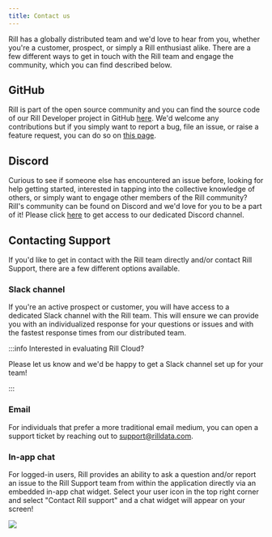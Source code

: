 ```yaml
---
title: Contact us
---
```


Rill has a globally distributed team and we'd love to hear from you, whether you're a customer, prospect, or simply a Rill enthusiast alike. There are a few different ways to get in touch with the Rill team and engage the community, which you can find described below.

## GitHub

Rill is part of the open source community and you can find the source code of our Rill Developer project in GitHub [here](https://github.com/rilldata/rill). We'd welcome any contributions but if you simply want to report a bug, file an issue, or raise a feature request, you can do so on [this page](https://github.com/rilldata/rill/issues).

## Discord

Curious to see if someone else has encountered an issue before, looking for help getting started, interested in tapping into the collective knowledge of others, or simply want to engage other members of the Rill community? Rill's community can be found on Discord and we'd love for you to be a part of it! Please click [here](https://bit.ly/3bbcSl9) to get access to our dedicated Discord channel.

## Contacting Support
If you'd like to get in contact with the Rill team directly and/or contact Rill Support, there are a few different options available.

### Slack channel

If you're an active prospect or customer, you will have access to a dedicated Slack channel with the Rill team. This will ensure we can provide you with an individualized response for your questions or issues and with the fastest response times from our distributed team.

:::info Interested in evaluating Rill Cloud?

Please let us know and we'd be happy to get a Slack channel set up for your team!

:::

### Email

For individuals that prefer a more traditional email medium, you can open a support ticket by reaching out to support@rilldata.com. 

### In-app chat

For logged-in users, Rill provides an ability to ask a question and/or report an issue to the Rill Support team from within the application directly via an embedded in-app chat widget. Select your user icon in the top right corner and select "Contact Rill support" and a chat widget will appear on your screen!


<img src = '/img/contact/rill-developer-chat.png' class='rounded-gif' />
<br /> 